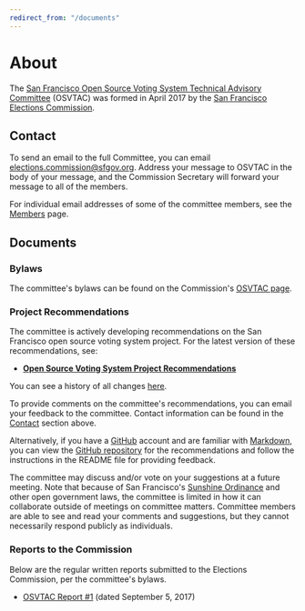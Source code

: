 ```yaml
---
redirect_from: "/documents"
---
```


# About

The [San Francisco Open Source Voting System Technical Advisory
Committee](index) (OSVTAC) was formed in April 2017 by the [San Francisco
Elections Commission](https://sfgov.org/electionscommission).


## Contact

To send an email to the full Committee, you can email
<elections.commission@sfgov.org>. Address your message to OSVTAC in the
body of your message, and the Commission Secretary will forward your message
to all of the members.

For individual email addresses of some of the committee members, see the
[Members](members) page.


## Documents

### Bylaws

The committee's bylaws can be found on the Commission's
[OSVTAC page](https://sfgov.org/electionscommission/osvtac/).


### Project Recommendations

The committee is actively developing recommendations on the San Francisco
open source voting system project.  For the latest version of these
recommendations, see:

* [**Open Source Voting System Project Recommendations**][osvtac-recommendations]

You can see a history of all changes [here][recommendations-history].

To provide comments on the committee's recommendations, you can email your
feedback to the committee. Contact information can be found in the
[Contact](#contact) section above.

Alternatively, if you have a [GitHub][github] account and are familiar with
[Markdown], you can view the [GitHub repository][recommendations-repo] for
the recommendations and follow the instructions in the README file for
providing feedback.

The committee may discuss and/or vote on your suggestions at a future
meeting. Note that because of San Francisco's [Sunshine Ordinance] and other
open government laws, the committee is limited in how it can collaborate
outside of meetings on committee matters. Committee members are able to see
and read your comments and suggestions, but they cannot necessarily respond
publicly as individuals.


[github]: https://github.com/
[Markdown]: https://daringfireball.net/projects/markdown/
[osvtac-recommendations]: recommendations/index
[recommendations-history]: https://github.com/OSVTAC/project-recommendations/commits/master
[recommendations-repo]: https://github.com/OSVTAC/project-recommendations
[Sunshine Ordinance]: https://www.sfcityattorney.org/good-government/sunshine/


### Reports to the Commission

Below are the regular written reports submitted to the Elections
Commission, per the committee's bylaws.

* [OSVTAC Report #1](files/reports/OSVTAC_Report_01_September_5_2017.pdf)
  (dated September 5, 2017)
